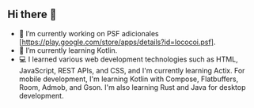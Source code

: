 ## Hi there 👋

- 🔭 I’m currently working on PSF adicionales [https://play.google.com/store/apps/details?id=lococoi.psf].
- 🌱 I’m currently learning Kotlin.
- 💻 I learned various web development technologies such as HTML, JavaScript, REST APIs, and CSS, and I'm currently learning Actix.
  For mobile development, I'm learning Kotlin with Compose, Flatbuffers, Room, Admob, and Gson.
  I'm also learning Rust and Java for desktop development.
